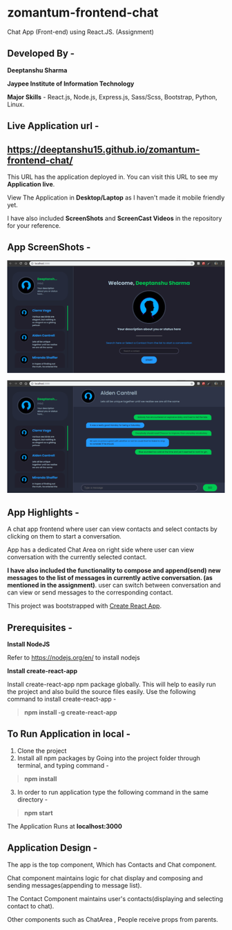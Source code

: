 # zomantum-frontend-chat
Chat App (Front-end) using React.JS. (Assignment)

## Developed By - 
**Deeptanshu Sharma**

**Jaypee Institute of Information Technology**

**Major Skills** - React.js, Node.js, Express.js, Sass/Scss, Bootstrap, Python, Linux. 

## Live Application url -
## https://deeptanshu15.github.io/zomantum-frontend-chat/

This URL has the application deployed in. You can visit this URL to see my **Application live**.

View The Application in **Desktop/Laptop** as I haven't made it mobile friendly yet.

I have also included **ScreenShots** and **ScreenCast Videos** in the repository for your reference.

## App ScreenShots - 

![alt text](https://raw.githubusercontent.com/Deeptanshu15/zomantum-frontend-chat/master/ScreenShots%20Chat%20App/Welcome-Page.png)

![alt text](https://raw.githubusercontent.com/Deeptanshu15/zomantum-frontend-chat/master/ScreenShots%20Chat%20App/Chat-Area-with-Another-contact.png)

## App Highlights -
A chat app frontend where user can view contacts and select contacts by clicking on them to start a conversation. 

App has a dedicated Chat Area on right side where user can view conversation with the currently selected contact. 

**I have also included the functionality to compose and append(send) new messages to the list of messages in currently active conversation. (as mentioned in the assignment)**. user can switch between conversation and can view or send messages to the corresponding contact.


This project was bootstrapped with [Create React App](https://github.com/facebook/create-react-app).

## Prerequisites - 
**Install NodeJS**

Refer to https://nodejs.org/en/ to install nodejs

**Install create-react-app**

Install create-react-app npm package globally. This will help to easily run the project and also build the source files easily. Use the following command to install create-react-app - 

> **npm install -g create-react-app**


## To Run Application in local -
1. Clone the project
2. Install all npm packages by Going into the project folder through terminal, and typing command - 

> **npm install**

3. In order to run application type the following command in the same directory - 

>**npm start**

The Application Runs at **localhost:3000**

## Application Design - 
The app is the top component, Which has Contacts and Chat component.

Chat component maintains logic for chat display and composing and sending messages(appending to message list).

The Contact Component maintains user's contacts(displaying and selecting contact to chat).

Other components such as ChatArea , People receive props from parents.
